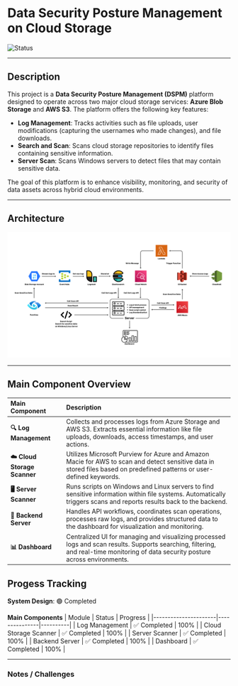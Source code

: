 # Data Security Posture Management on Cloud Storage
![Status](https://img.shields.io/badge/status-in%20progress-yellow)

---

<!-- ## 📚 Table of Contents
- [Description](#-description)
- [Architecture](#-architecture)
- [Main Component Overview](#-main-component-overview)

--- -->

## <!--📝--> Description

This project is a **Data Security Posture Management (DSPM)** platform designed to operate across two major cloud storage services: **Azure Blob Storage** and **AWS S3**. The platform offers the following key features:

- **Log Management**: Tracks activities such as file uploads, user modifications (capturing the usernames who made changes), and file downloads.
- **Search and Scan**: Scans cloud storage repositories to identify files containing sensitive information.
- **Server Scan**: Scans Windows servers to detect files that may contain sensitive data.

The goal of this platform is to enhance visibility, monitoring, and security of data assets across hybrid cloud environments.

---

## <!--📋--> Architecture

![Architecture Diagram](asset/DSPM-Arch.png)

---

## <!--🛠️--> Main Component Overview
| Main Component | Description |
| :------------- | :---------- |
| **🔍 Log Management** | Collects and processes logs from Azure Storage and AWS S3. Extracts essential information like file uploads, downloads, access timestamps, and user actions. |
| **☁️ Cloud Storage Scanner** | Utilizes Microsoft Purview for Azure and Amazon Macie for AWS to scan and detect sensitive data in stored files based on predefined patterns or user-defined keywords. |
| **🖥️ Server Scanner** | Runs scripts on Windows and Linux servers to find sensitive information within file systems. Automatically triggers scans and reports results back to the backend. |
| **🔗 Backend Server** | Handles API workflows, coordinates scan operations, processes raw logs, and provides structured data to the dashboard for visualization and monitoring. |
| **📊 Dashboard** | Centralized UI for managing and visualizing processed logs and scan results. Supports searching, filtering, and real-time monitoring of data security posture across environments. |

## Progess Tracking

**System Design**: 🟢 Completed

**Main Components**
| Module                | Status        | Progress |
|----------------------|---------------|----------|
| Log Management        | ✅ Completed | 100%      |
| Cloud Storage Scanner | ✅ Completed | 100%      |
| Server Scanner        | ✅ Completed   | 100%     |
| Backend Server        | ✅ Completed | 100%  |
| Dashboard             | ✅ Completed | 100%  |

---

### Notes / Challenges